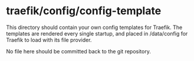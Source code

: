 # traefik/config/config-template

This directory should contain your own config templates for Traefik. The
templates are rendered every single startup, and placed in /data/config for
Traefik to load with its file provider.

No file here should be committed back to the git repository.
